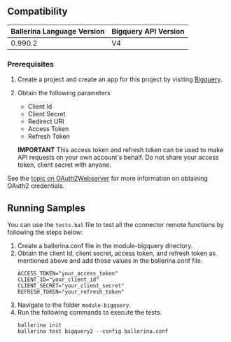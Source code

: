 ## Compatibility

| Ballerina Language Version  | Bigquery API Version |
| ----------------------------| -------------------------------|
|  0.990.2                    |   V4                           |

### Prerequisites

1. Create a project and create an app for this project by visiting [Bigquery](https://console.developers.google.com/).
2. Obtain the following parameters
    * Client Id
    * Client Secret
    * Redirect URI
    * Access Token
    * Refresh Token

    **IMPORTANT** This access token and refresh token can be used to make API requests on your own
    account's behalf. Do not share your access token, client  secret with anyone.

See the [topic on OAuth2Webserver](https://developers.google.com/identity/protocols/OAuth2WebServer) for more information on obtaining OAuth2 credentials.

## Running Samples
You can use the `tests.bal` file to test all the connector remote functions by following the steps below:
1. Create a ballerina.conf file in the module-bigquery directory.
2. Obtain the client Id, client secret, access token, and refresh token as mentioned above and add those values in the ballerina.conf file.
    ```
    ACCESS_TOKEN="your_access_token"
    CLIENT_ID="your_client_id"
    CLIENT_SECRET="your_client_secret"
    REFRESH_TOKEN="your_refresh_token"
    ```
3. Navigate to the folder `module-bigquery`.
4. Run the following commands to execute the tests.
    ```
    ballerina init
    ballerina test bigquery2 --config ballerina.conf
    ```